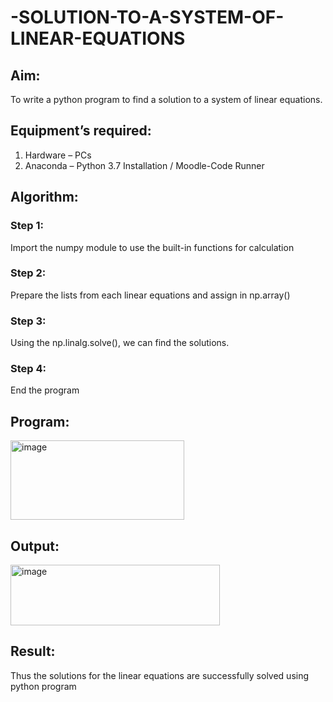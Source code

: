# -SOLUTION-TO-A-SYSTEM-OF-LINEAR-EQUATIONS
## Aim:
To write a python program to find a solution to a system of linear equations.
## Equipment’s required:
1. 	Hardware – PCs
2. 	Anaconda – Python 3.7 Installation / Moodle-Code Runner
## Algorithm:
### Step 1: 
Import the numpy module to use the built-in functions for calculation
### Step 2: 
Prepare the lists from each linear equations and assign in np.array()
### Step 3: 
Using the np.linalg.solve(), we can find the solutions.
### Step 4: 
End the program
## Program:
<img width="278" height="127" alt="image" src="https://github.com/user-attachments/assets/5e18bc59-0cf5-46f5-ae4b-1e01dce7ee6e" />

## Output:
<img width="335" height="97" alt="image" src="https://github.com/user-attachments/assets/3acccfaf-df90-4806-90b2-00a2097f0634" />

## Result: 
Thus the solutions for the linear equations are successfully solved using python program

